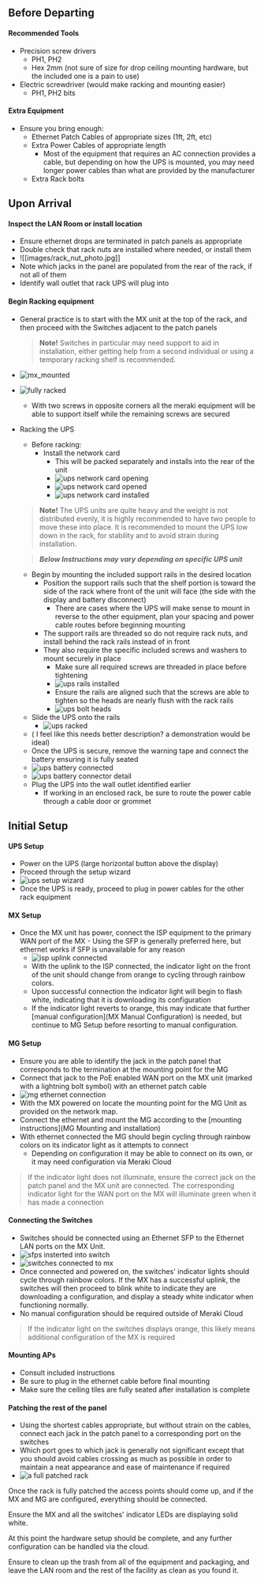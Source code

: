## Before Departing

#### Recommended Tools
- Precision screw drivers
	- PH1, PH2
	- Hex 2mm (not sure of size for drop ceiling mounting hardware, but the included one is a pain to use)
- Electric screwdriver (would make racking and mounting easier)
	- PH1, PH2 bits

#### Extra Equipment
- Ensure you bring enough:
	- Ethernet Patch Cables of appropriate sizes (1ft, 2ft, etc)
	- Extra Power Cables of appropriate length
		- Most of the equipment that requires an AC connection provides a cable, but depending on how the UPS is mounted, you may need longer power cables than what are provided by the manufacturer
	- Extra Rack bolts

## Upon Arrival

#### Inspect the LAN Room or install location
- Ensure ethernet drops are terminated in patch panels as appropriate
- Double check that rack nuts are installed where needed, or install them
- ![[images/rack_nut_photo.jpg]]
- Note which jacks in the panel are populated from the rear of the rack, if not all of them
- Identify wall outlet that rack UPS will plug into

#### Begin Racking equipment
- General practice is to start with the MX unit at the top of the rack, and then proceed with the Switches adjacent to the patch panels

	> **Note!** Switches in particular may need support to aid in installation, either getting help from a second individual or using a temporary racking shelf is recommended.

- ![mx_mounted](mx_photo.jpg)

- ![fully racked](fully_racked_photo.jpg)
	- With two screws in opposite corners all the meraki equipment will be able to support itself while the remaining screws are secured
- Racking the UPS
	- Before racking: 
		- Install the network card
			- This will be packed separately and installs into the rear of the unit
			- ![ups network card opening](ups_network_pre.jpg)
			- ![ups network card opened](ups_network_open.jpg)
			- ![ups network card installed](ups_network_finished.jpg)
	> **Note!** The UPS units are quite heavy and the weight is not distributed evenly, it is highly recommended to have two people to move these into place. 
	It is recommended to mount the UPS low down in the rack, for stability and to avoid strain during installation.

	> ***Below Instructions may vary depending on specific UPS unit***

	- Begin by mounting the included support rails in the desired location
		- Position the support rails such that the shelf portion is toward the side of the rack where front of the unit will face (the side with the display and battery disconnect)
			- There are cases where the UPS will make sense to mount in reverse to the other equipment, plan your spacing and power cable routes before beginning mounting
		- The support rails are threaded so do not require rack nuts, and install behind the rack rails instead of in front
		- They also require the specific included screws and washers to mount securely in place
			- Make sure all required screws are threaded in place before tightening
			- ![ups rails installed](ups_rails.jpg)
			- Ensure the rails are aligned such that the screws are able to tighten so the heads are nearly flush with the rack rails
			- ![ups bolt heads](ups_bolts.jpg)
	- Slide the UPS onto the rails
		- ![ups racked](ups_racked.jpg)
	- ( I feel like this needs better description? a demonstration would be ideal)
	- Once the UPS is secure, remove the warning tape and connect the battery ensuring it is fully seated
	- ![ups battery connected](ups_battery_connected.jpg)
	- ![ups battery connector detail](ups_battery_detail.jpg)
	- Plug the UPS into the wall outlet identified earlier
		- If working in an enclosed rack, be sure to route the power cable through a cable door or grommet

## Initial Setup

#### UPS Setup
- Power on the UPS (large horizontal button above the display)
- Proceed through the setup wizard
- ![ups setup wizard](ups_setup_wizard.jpg)
- Once the UPS is ready, proceed to plug in power cables for the other rack equipment

#### MX Setup
- Once the MX unit has power, connect the ISP equipment to the primary WAN port of the MX
		- Using the SFP is generally preferred here, but ethernet works if SFP is unavailable for any reason
	- ![isp uplink connected](isp_uplink_connected.jpg)
	- With the uplink to the ISP connected, the indicator light on the front of the unit should change from orange to cycling through rainbow colors.
	- Upon successful connection the indicator light will begin to flash white, indicating that it is downloading its configuration
	- If the indicator light reverts to orange, this may indicate that further [manual configuration](MX Manual Configuration) is needed, but continue to MG Setup before resorting to manual configuration.

#### MG Setup
- Ensure you are able to identify the jack in the patch panel that corresponds to the termination at the mounting point for the MG
- Connect that jack to the PoE enabled WAN port on the MX unit (marked with a lightning bolt symbol) with an ethernet patch cable
- ![mg ethernet connection](mg_ethernet_connection.jpg)
- With the MX powered on locate the mounting point for the MG Unit as provided on the network map.
- Connect the ethernet and mount the MG according to the [mounting instructions](MG Mounting and installation)
- With ethernet connected the MG should begin cycling through rainbow colors on its indicator light as it attempts to connect
	- Depending on configuration it may be able to connect on its own, or it may need configuration via Meraki Cloud
> If the indicator light does not illuminate, ensure the correct jack on the patch panel and the MX unit are connected. The corresponding indicator light for the WAN port on the MX will illuminate green when it has made a connection

#### Connecting the Switches
- Switches should be connected using an Ethernet SFP to the Ethernet LAN ports on the MX Unit.
- ![sfps insterted into switch](switch_sfp.jpg)
- ![switches connected to mx](switch_connections.jpg)
- Once connected and powered on, the switches' indicator lights should cycle through rainbow colors. If the MX has a successful uplink, the switches will then proceed to blink white to indicate they are downloading a configuration, and display a steady white indicator when functioning normally.
- No manual configuration should be required outside of Meraki Cloud
> If the indicator light on the switches displays orange, this likely means additional configuration of the MX is required

#### Mounting APs
- Consult included instructions
- Be sure to plug in the ethernet cable before final mounting
- Make sure the ceiling tiles are fully seated after installation is complete

#### Patching the rest of the panel
- Using the shortest cables appropriate, but without strain on the cables, connect each jack in the patch panel to a corresponding port on the switches
- Which port goes to which jack is generally not significant except that you should avoid cables crossing as much as possible in order to maintain a neat appearance and ease of maintenance if required
- ![a full patched rack](fully_patched.jpg)

Once the rack is fully patched the access points should come up, and if the MX and MG are configured, everything should be connected.

Ensure the MX and all the switches' indicator LEDs are displaying solid white.

At this point the hardware setup should be complete, and any further configuration can be handled via the cloud.

Ensure to clean up the trash from all of the equipment and packaging, and leave the LAN room and the rest of the facility as clean as you found it.

